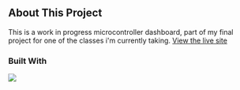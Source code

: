 ## About This Project

This is a work in progress microcontroller dashboard, part of my final project for one of the classes i'm currently taking.
[View the live site](https://dashboard32.netlify.app/)

### Built With
[![](https://skills.thijs.gg/icons?i=react,vite,ts&theme=dark)](https://skillicons.dev/) 
